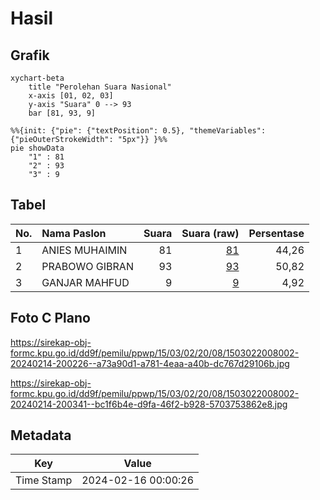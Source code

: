 # Hasil

## Grafik

```mermaid
xychart-beta
    title "Perolehan Suara Nasional"
    x-axis [01, 02, 03]
    y-axis "Suara" 0 --> 93
    bar [81, 93, 9]
```

```mermaid
%%{init: {"pie": {"textPosition": 0.5}, "themeVariables": {"pieOuterStrokeWidth": "5px"}} }%%
pie showData
    "1" : 81
    "2" : 93
    "3" : 9
```

## Tabel

| No. | Nama Paslon    | Suara | Suara (raw) | Persentase |
|:--- |:-------------- | -----:| -----------:| ----------:|
| 1   | ANIES MUHAIMIN | 81    | [81][p-1]   | 44,26      |
| 2   | PRABOWO GIBRAN | 93    | [93][p-2]   | 50,82      |
| 3   | GANJAR MAHFUD  | 9     | [9][p-3]    | 4,92       |


[p-1]: https://github.com/gigit-pemilu/pemilu-2024/blob/main/pilpres/hitung-suara/sub/15-jambi/sub/03-sarolangun/sub/02-limun/sub/2008-panca-karya/sub/002-tps/sub/paslon-1.txt
[p-2]: https://github.com/gigit-pemilu/pemilu-2024/blob/main/pilpres/hitung-suara/sub/15-jambi/sub/03-sarolangun/sub/02-limun/sub/2008-panca-karya/sub/002-tps/sub/paslon-2.txt
[p-3]: https://github.com/gigit-pemilu/pemilu-2024/blob/main/pilpres/hitung-suara/sub/15-jambi/sub/03-sarolangun/sub/02-limun/sub/2008-panca-karya/sub/002-tps/sub/paslon-3.txt

## Foto C Plano

https://sirekap-obj-formc.kpu.go.id/dd9f/pemilu/ppwp/15/03/02/20/08/1503022008002-20240214-200226--a73a90d1-a781-4eaa-a40b-dc767d29106b.jpg

https://sirekap-obj-formc.kpu.go.id/dd9f/pemilu/ppwp/15/03/02/20/08/1503022008002-20240214-200341--bc1f6b4e-d9fa-46f2-b928-5703753862e8.jpg


## Metadata

| Key        | Value               |
| ---------- | ------------------- |
| Time Stamp | 2024-02-16 00:00:26 |



